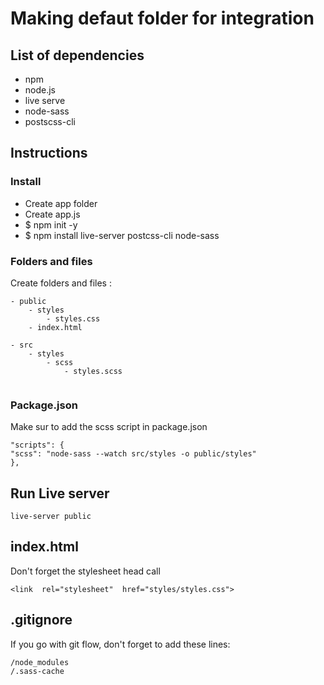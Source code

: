 # Making defaut folder for integration

## List of dependencies
- npm
- node.js
- live serve
- node-sass
- postscss-cli

## Instructions
### Install
- Create app folder 
- Create app.js
- $ npm init -y
- $ npm install live-server postcss-cli node-sass

### Folders and files
Create folders and files : 
```
- public
	- styles 
		- styles.css
	- index.html

- src
	- styles
		- scss
			- styles.scss  
	
```
### Package.json
Make sur to add the scss script in package.json
```
"scripts": {
"scss": "node-sass --watch src/styles -o public/styles"
},
```

## Run Live server
``` live-server public ```

## index.html
Don't forget the stylesheet head call
```
<link  rel="stylesheet"  href="styles/styles.css">
```

## .gitignore
If you go with git flow, don't forget to add these lines:
```
/node_modules
/.sass-cache
```

